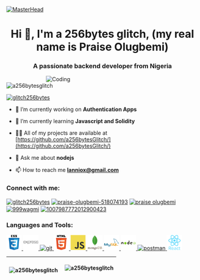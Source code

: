 [![MasterHead](https://cloud.netlifyusercontent.com/assets/344dbf88-fdf9-42bb-adb4-46f01eedd629/53a006b3-6570-4602-b557-dd194378bf45/moments-of-happiness-dragon.gif)]()
<h1 align="center">Hi 👋, I'm a 256bytes glitch, (my real name is Praise Olugbemi)</h1>
<h3 align="center">A passionate backend developer from Nigeria</h3>
<img align="right" alt="Coding" width="400" src="https://i.kym-cdn.com/photos/images/newsfeed/001/812/951/6ad.gif">

<p align="left"> <img src="https://komarev.com/ghpvc/?username=a256bytesglitch&label=Profile%20views&color=0e75b6&style=flat" alt="a256bytesglitch" /> </p>

<p align="left"> <a href="https://twitter.com/glitch256bytes" target="blank"><img src="https://img.shields.io/twitter/follow/glitch256bytes?logo=twitter&style=for-the-badge" alt="glitch256bytes" /></a> </p>

- 🔭 I’m currently working on **Authentication Apps**

- 🌱 I’m currently learning **Javascript and Solidity**

- 👨‍💻 All of my projects are available at [https://github.com/a256bytesGlitch/](https://github.com/a256bytesGlitch/)

- 💬 Ask me about **nodejs**

- 📫 How to reach me **lanniox@gmail.com**

<h3 align="left">Connect with me:</h3>
<p align="left">
<a href="https://twitter.com/glitch256bytes" target="blank"><img align="center" src="https://raw.githubusercontent.com/rahuldkjain/github-profile-readme-generator/master/src/images/icons/Social/twitter.svg" alt="glitch256bytes" height="30" width="40" /></a>
<a href="https://linkedin.com/in/praise-olugbemi-518074193" target="blank"><img align="center" src="https://raw.githubusercontent.com/rahuldkjain/github-profile-readme-generator/master/src/images/icons/Social/linked-in-alt.svg" alt="praise-olugbemi-518074193" height="30" width="40" /></a>
<a href="https://fb.com/praise olugbemi" target="blank"><img align="center" src="https://raw.githubusercontent.com/rahuldkjain/github-profile-readme-generator/master/src/images/icons/Social/facebook.svg" alt="praise olugbemi" height="30" width="40" /></a>
<a href="https://instagram.com/999wagmi" target="blank"><img align="center" src="https://raw.githubusercontent.com/rahuldkjain/github-profile-readme-generator/master/src/images/icons/Social/instagram.svg" alt="999wagmi" height="30" width="40" /></a>
<a href="https://discord.gg/1007987772012900423" target="blank"><img align="center" src="https://raw.githubusercontent.com/rahuldkjain/github-profile-readme-generator/master/src/images/icons/Social/discord.svg" alt="1007987772012900423" height="30" width="40" /></a>
</p>

<h3 align="left">Languages and Tools:</h3>
<p align="left"> <a href="https://www.w3schools.com/css/" target="_blank" rel="noreferrer"> <img src="https://raw.githubusercontent.com/devicons/devicon/master/icons/css3/css3-original-wordmark.svg" alt="css3" width="40" height="40"/> </a> <a href="https://expressjs.com" target="_blank" rel="noreferrer"> <img src="https://raw.githubusercontent.com/devicons/devicon/master/icons/express/express-original-wordmark.svg" alt="express" width="40" height="40"/> </a> <a href="https://git-scm.com/" target="_blank" rel="noreferrer"> <img src="https://www.vectorlogo.zone/logos/git-scm/git-scm-icon.svg" alt="git" width="40" height="40"/> </a> <a href="https://www.w3.org/html/" target="_blank" rel="noreferrer"> <img src="https://raw.githubusercontent.com/devicons/devicon/master/icons/html5/html5-original-wordmark.svg" alt="html5" width="40" height="40"/> </a> <a href="https://developer.mozilla.org/en-US/docs/Web/JavaScript" target="_blank" rel="noreferrer"> <img src="https://raw.githubusercontent.com/devicons/devicon/master/icons/javascript/javascript-original.svg" alt="javascript" width="40" height="40"/> </a> <a href="https://www.mongodb.com/" target="_blank" rel="noreferrer"> <img src="https://raw.githubusercontent.com/devicons/devicon/master/icons/mongodb/mongodb-original-wordmark.svg" alt="mongodb" width="40" height="40"/> </a> <a href="https://www.mysql.com/" target="_blank" rel="noreferrer"> <img src="https://raw.githubusercontent.com/devicons/devicon/master/icons/mysql/mysql-original-wordmark.svg" alt="mysql" width="40" height="40"/> </a> <a href="https://nodejs.org" target="_blank" rel="noreferrer"> <img src="https://raw.githubusercontent.com/devicons/devicon/master/icons/nodejs/nodejs-original-wordmark.svg" alt="nodejs" width="40" height="40"/> </a> <a href="https://postman.com" target="_blank" rel="noreferrer"> <img src="https://www.vectorlogo.zone/logos/getpostman/getpostman-icon.svg" alt="postman" width="40" height="40"/> </a> <a href="https://reactjs.org/" target="_blank" rel="noreferrer"> <img src="https://raw.githubusercontent.com/devicons/devicon/master/icons/react/react-original-wordmark.svg" alt="react" width="40" height="40"/> </a> </p>

| <p><img align="left" src="https://github-readme-stats.vercel.app/api/top-langs?username=a256bytesglitch&show_icons=true&locale=en&layout=compact" alt="a256bytesglitch" /></p> | <p>&nbsp;<img align="center" src="https://github-readme-stats.vercel.app/api?username=a256bytesglitch&show_icons=true&locale=en" alt="a256bytesglitch" /></p> |
| ------------- | ------------- |

